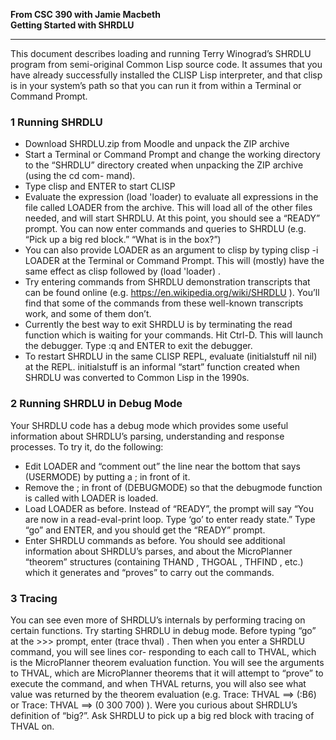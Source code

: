 **From CSC 390 with Jamie Macbeth**  
**Getting Started with SHRDLU**  
____

This document describes loading and running Terry Winograd’s SHRDLU program from semi-original Common Lisp source code. It assumes that you have already successfully installed the CLISP Lisp interpreter, and that clisp is in your system’s path so that you can run it from within a Terminal or Command Prompt.
### 1 Running SHRDLU
- Download SHRDLU.zip from Moodle and unpack the ZIP archive
- Start a Terminal or Command Prompt and change the working directory to the “SHRDLU” directory created when unpacking the ZIP archive (using the cd com-
mand).
- Type clisp and ENTER to start CLISP
- Evaluate the expression (load 'loader) to evaluate all expressions in the file called LOADER from the archive. This will load all of the other files needed, and will start SHRDLU. At this point, you should see a “READY” prompt. You can now enter commands and queries to SHRDLU (e.g. “Pick up a big red block.” “What is in the box?”)
- You can also provide LOADER as an argument to clisp by typing clisp -i LOADER at the Terminal or Command Prompt. This will (mostly) have the same effect as
clisp followed by (load 'loader) .
- Try entering commands from SHRDLU demonstration transcripts that can be found online (e.g. https://en.wikipedia.org/wiki/SHRDLU ). You’ll find that some of the commands from these well-known transcripts work, and some of them don’t.
- Currently the best way to exit SHRDLU is by terminating the read function which is waiting for your commands. Hit Ctrl-D. This will launch the debugger. Type :q and ENTER to exit the debugger.
- To restart SHRDLU in the same CLISP REPL, evaluate (initialstuff nil nil) at the REPL. initialstuff is an informal “start” function created when SHRDLU was converted to Common Lisp in the 1990s.
 
### 2 Running SHRDLU in Debug Mode
Your SHRDLU code has a debug mode which provides some useful information about SHRDLU’s parsing, understanding and response processes. To try it, do the following:
- Edit LOADER and “comment out” the line near the bottom that says (USERMODE) by putting a ; in front of it.
- Remove the ; in front of (DEBUGMODE) so that the debugmode function is called with LOADER is loaded.
- Load LOADER as before. Instead of “READY”, the prompt will say “You are now in a read-eval-print loop. Type ‘go’ to enter ready state.” Type “go” and ENTER, and you should get the “READY” prompt.
- Enter SHRDLU commands as before. You should see additional information about SHRDLU’s parses, and about the MicroPlanner “theorem” structures (containing THAND , THGOAL , THFIND , etc.) which it generates and “proves” to carry out the
commands.

### 3 Tracing
You can see even more of SHRDLU’s internals by performing tracing on certain functions. Try starting SHRDLU in debug mode. Before typing “go” at the >>> prompt, enter (trace thval) . Then when you enter a SHRDLU command, you will see lines cor-
responding to each call to THVAL, which is the MicroPlanner theorem evaluation function. You will see the arguments to THVAL, which are MicroPlanner theorems that it will attempt to “prove” to execute the command, and when THVAL returns, you will also see what value was returned by the theorem evaluation (e.g. Trace: THVAL ==> (:B6) or Trace: THVAL ==> (0 300 700) ). Were you curious about SHRDLU’s definition of
“big?”. Ask SHRDLU to pick up a big red block with tracing of THVAL on.
